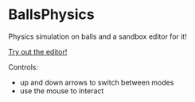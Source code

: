 # BallsPhysics
Physics simulation on balls and a sandbox editor for it!

[Try out the editor!](https://akosseres.github.io/BallPhysics)

Controls:
* up and down arrows to switch between modes
* use the mouse to interact
